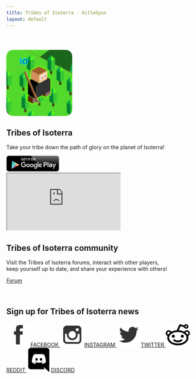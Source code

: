 ```yaml
---
title: Tribes of Isoterra - KitleOyun
layout: default
---
```


<header class="head-game tribes-of-isoterra"></header>
<section class="section-gameinfo">
    <div class="container tight bg-accent">
        <div class="row">
            <div class="col-md-3 icon"><img src="/static/images/tribes-of-isoterra-large.png" class="img-responsive">
            </div>
            <div class="col-md-9 info">
                <h2 class="title">Tribes of Isoterra</h2>
                <p class="description">Take your tribe down the path of glory on the planet of Isoterra!</p>
                <div>
                    <a href="https://play.google.com/store/apps/details?id=com.kitleoyun.toi" target="_blank" class="btn-store"><img
                            src="/static/images/btn-googleplay.png"></a>
                </div>
            </div>
        </div>
    </div>
</section>
<section class="section-video">
    <div class="container">
        <div class="embed-responsive embed-responsive-16by9">
            <iframe src="https://www.youtube.com/embed/cCbdZXoU5bc?rel=0&amp;showinfo=0&amp;wmode=transparent"
                wmode="Opaque" class="embed-responsive-item"></iframe>
        </div>
    </div>
</section>
<section class="section-text">
    <div class="container tight bg-accent corner-tribes-of-isoterra">
        <h2>Tribes of Isoterra community</h2>
        <p>
            Visit the Tribes of Isoterra forums, interact with other players,<br class="hidden-xs">
            keep yourself up to date, and share your experience with others!
        </p>
        <p>
            <a href="https://forum.kitleoyun.com/forumdisplay.php?tribes-of-isoterra" target="_blank" class="btn btn-default">Forum</a>
        </p>
        <p>&nbsp;</p>
        <h2>Sign up for Tribes of Isoterra news</h2>
        <p>
            <a href="https://www.facebook.com/tribes.of.isoterra" target="_blank" class="link-social facebook" target="_blank">
                <img src="/static/images/fb.svg" /><span>FACEBOOK</span>
            </a>
            <a href="https://www.instagram.com/tribes_of_isoterra" target="_blank" class="link-social instagram" target="_blank">
                <img src="/static/images/insta.svg" /><span>INSTAGRAM</span>
            </a>
            <a href="https://twitter.com/tribes_isoterra" target="_blank" class="link-social twitter" target="_blank">
                <img src="/static/images/tw.svg" /><span>TWITTER</span>
            </a>
            <a href="https://reddit.com/tribes_of_isoterra" target="_blank" class="link-social reddit" target="_blank">
                <img src="/static/images/rdt.svg" /><span>REDDIT</span>
            </a>
            <a href="http://discord.gg/ZG34XBQ" target="_blank" class="link-social discord" target="_blank">
                <img src="/static/images/dsc.svg" /><span>DISCORD</span>
            </a>
            <br><br>
        </p>
    </div>
</section>
